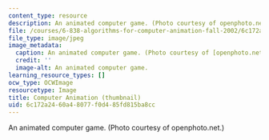 ```yaml
---
content_type: resource
description: An animated computer game. (Photo courtesy of openphoto.net.)
file: /courses/6-838-algorithms-for-computer-animation-fall-2002/6c172a2460a48077f0d485fd815ba8cc_6-838f02-th.jpg
file_type: image/jpeg
image_metadata:
  caption: An animated computer game. (Photo courtesy of [openphoto.net](http://openphoto.net/).)
  credit: ''
  image-alt: An animated computer game.
learning_resource_types: []
ocw_type: OCWImage
resourcetype: Image
title: Computer Animation (thumbnail)
uid: 6c172a24-60a4-8077-f0d4-85fd815ba8cc
---
```

An animated computer game. (Photo courtesy of openphoto.net.)

